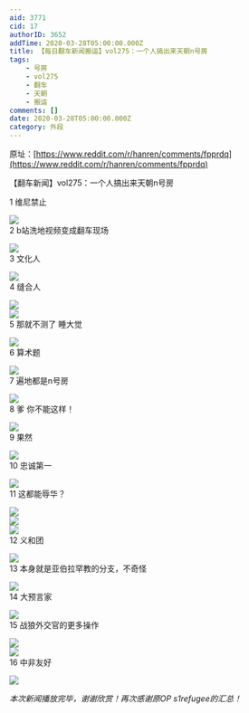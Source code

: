 ```yaml
---
aid: 3771
cid: 17
authorID: 3652
addTime: 2020-03-28T05:00:00.000Z
title: 【每日翻车新闻搬运】vol275：一个人搞出来天朝n号房
tags:
    - 号房
    - vol275
    - 翻车
    - 天朝
    - 搬运
comments: []
date: 2020-03-28T05:00:00.000Z
category: 外段
---
```


原址：[https://www.reddit.com/r/hanren/comments/fpprdq](https://www.reddit.com/r/hanren/comments/fpprdq)

【翻车新闻】vol275：一个人搞出来天朝n号房

1 维尼禁止

![](https://images.weserv.nl/?url=https%3A%2F%2Fpreview.redd.it%2F3tqper4pu4p41.jpg%3Fwidth%3D1280%26format%3Dpjpg%26auto%3Dwebp%26s%3D849f1a45729016a0cfcec2484028861436997eca)  
2 b站洗地视频变成翻车现场

![](https://images.weserv.nl/?url=https%3A%2F%2Fpreview.redd.it%2F33z0vj7pu4p41.jpg%3Fwidth%3D1280%26format%3Dpjpg%26auto%3Dwebp%26s%3Dca675f49a4592e511cf6d025a086003495a5533e)  
3 文化人

![](https://images.weserv.nl/?url=https%3A%2F%2Fpreview.redd.it%2Fo4ac7y5pu4p41.jpg%3Fwidth%3D828%26format%3Dpjpg%26auto%3Dwebp%26s%3D8d97530b1bba3d4f46404ba67ea77083dc26a0a7)  
4 缝合人

![](https://images.weserv.nl/?url=https%3A%2F%2Fpreview.redd.it%2F3dhiol5pu4p41.jpg%3Fwidth%3D639%26format%3Dpjpg%26auto%3Dwebp%26s%3D4b01416106a041a263855637c21e0eb14cee6e73)  
![](https://images.weserv.nl/?url=https%3A%2F%2Fpreview.redd.it%2F9k42jq4pu4p41.jpg%3Fwidth%3D640%26format%3Dpjpg%26auto%3Dwebp%26s%3D11b4261fc1fd92a255b1095f9a3cefe45836c3b1)  
5 那就不测了 睡大觉

![](https://images.weserv.nl/?url=https%3A%2F%2Fpreview.redd.it%2F1ymhho5pu4p41.jpg%3Fwidth%3D614%26format%3Dpjpg%26auto%3Dwebp%26s%3D4ad1b3ac1d24a8dc6bf55a880664bcfcd89d64a9)  
6 算术题

![](https://images.weserv.nl/?url=https%3A%2F%2Fpreview.redd.it%2F43oddo5pu4p41.jpg%3Fwidth%3D495%26format%3Dpjpg%26auto%3Dwebp%26s%3De88109dc6361066412d388b574c1ad45c31d976f)  
7 遍地都是n号房

![](https://images.weserv.nl/?url=https%3A%2F%2Fpreview.redd.it%2Faral4o5pu4p41.jpg%3Fwidth%3D832%26format%3Dpjpg%26auto%3Dwebp%26s%3D4daff2b48b4032be9e870f2774e0933af79750f7)  
8 爹 你不能这样！

![](https://images.weserv.nl/?url=https%3A%2F%2Fpreview.redd.it%2Ftyzl7n5pu4p41.jpg%3Fwidth%3D1080%26format%3Dpjpg%26auto%3Dwebp%26s%3D05356224b9b93163ca7f73b43c8a473e3810dc23)  
9 果然

![](https://images.weserv.nl/?url=https%3A%2F%2Fpreview.redd.it%2Fr7gmxn5pu4p41.jpg%3Fwidth%3D1080%26format%3Dpjpg%26auto%3Dwebp%26s%3Dd0f59e8e6201b5f119aeb1554b1c17c68344c7b9)  
10 忠诚第一

![](https://images.weserv.nl/?url=https%3A%2F%2Fpreview.redd.it%2Fqs52wm5pu4p41.jpg%3Fwidth%3D757%26format%3Dpjpg%26auto%3Dwebp%26s%3D3c957e19d59a63fd1314a9f9f936e094202f7a0d)  
11 这都能辱华？

![](https://images.weserv.nl/?url=https%3A%2F%2Fpreview.redd.it%2F08lbjl5pu4p41.jpg%3Fwidth%3D694%26format%3Dpjpg%26auto%3Dwebp%26s%3Dd11051b02fbdc6caf6eeee494304ba3903c19311)  
![](https://images.weserv.nl/?url=https%3A%2F%2Fpreview.redd.it%2Fudw92k7pu4p41.jpg%3Fwidth%3D383%26format%3Dpjpg%26auto%3Dwebp%26s%3D0b2ce5bc9c246e8bd94662d78a45ec07578956f0)  
![](https://images.weserv.nl/?url=https%3A%2F%2Fpreview.redd.it%2Fhr8sl46pu4p41.jpg%3Fwidth%3D383%26format%3Dpjpg%26auto%3Dwebp%26s%3D01f28fe94f932d44ca223cd08437d5f76ae2bca5)  
12 义和团

![](https://images.weserv.nl/?url=https%3A%2F%2Fpreview.redd.it%2F4au51u4pu4p41.jpg%3Fwidth%3D720%26format%3Dpjpg%26auto%3Dwebp%26s%3D53a9f9fe7a5b8484ba64ab0ecd3ecec11e075382)  
13 本身就是亚伯拉罕教的分支，不奇怪

![](https://images.weserv.nl/?url=https%3A%2F%2Fpreview.redd.it%2F5kqsar4pu4p41.jpg%3Fwidth%3D967%26format%3Dpjpg%26auto%3Dwebp%26s%3D7b82f8d67ac9151eb106ad26dffcb0987cdf7069)  
14 大预言家

![](https://images.weserv.nl/?url=https%3A%2F%2Fpreview.redd.it%2Fh75jwu4pu4p41.jpg%3Fwidth%3D720%26format%3Dpjpg%26auto%3Dwebp%26s%3D30feed3dc4e5d29916fede4341c4a53ff1a8cd2e)  
15 战狼外交官的更多操作

![](https://images.weserv.nl/?url=https%3A%2F%2Fpreview.redd.it%2F824fa46pu4p41.jpg%3Fwidth%3D1280%26format%3Dpjpg%26auto%3Dwebp%26s%3D7460e7d31a5ea7c0d584fcd98dda8e1988bfaf1d)  
![](https://images.weserv.nl/?url=https%3A%2F%2Fpreview.redd.it%2Fcaq43d8pu4p41.jpg%3Fwidth%3D1280%26format%3Dpjpg%26auto%3Dwebp%26s%3Dfda077f4eab81390866e1c50ea4e382432e9c2d6)  
16 中非友好

![](https://images.weserv.nl/?url=https%3A%2F%2Fpreview.redd.it%2Fi30o2o5pu4p41.jpg%3Fwidth%3D640%26format%3Dpjpg%26auto%3Dwebp%26s%3D645528f3c85e210d4d3f4265558b0cede7b5f691)

_本次新闻播放完毕，谢谢欣赏！再次感谢原OP s1refugee的汇总！_
